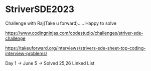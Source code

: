 # StriverSDE2023
Challenge with Raj(Take u forward)..... Happy to solve


https://www.codingninjas.com/codestudio/challenges/striver-sde-challenge

https://takeuforward.org/interviews/strivers-sde-sheet-top-coding-interview-problems/

Day 1 ->  June 5 -> Solved 25,26 Linked List
